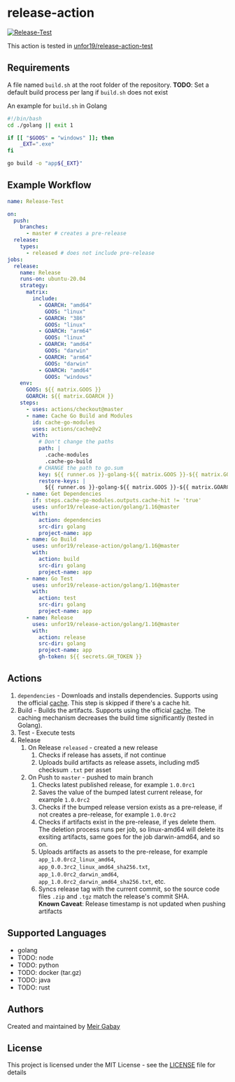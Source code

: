 # release-action

[![Release-Test](https://github.com/unfor19/release-action-test/actions/workflows/go-release.yml/badge.svg)](https://github.com/unfor19/release-action-test/actions/workflows/go-release.yml)

This action is tested in [unfor19/release-action-test](https://github.com/unfor19/release-action-test)

## Requirements

A file named `build.sh` at the root folder of the repository. **TODO**: Set a default build process per lang if `build.sh` does not exist

An example for `build.sh` in Golang

```bash
#!/bin/bash
cd ./golang || exit 1

if [[ "$GOOS" = "windows" ]]; then
    _EXT=".exe"
fi

go build -o "app${_EXT}"
```

## Example Workflow

```yaml
name: Release-Test

on:
  push:
    branches:
      - master # creates a pre-release
  release:
    types:
      - released # does not include pre-release
jobs:
  release:
    name: Release
    runs-on: ubuntu-20.04
    strategy:
      matrix:
        include:
          - GOARCH: "amd64"
            GOOS: "linux"
          - GOARCH: "386"
            GOOS: "linux"
          - GOARCH: "arm64"
            GOOS: "linux"
          - GOARCH: "amd64"
            GOOS: "darwin"
          - GOARCH: "arm64"
            GOOS: "darwin"
          - GOARCH: "amd64"
            GOOS: "windows"
    env:
      GOOS: ${{ matrix.GOOS }}
      GOARCH: ${{ matrix.GOARCH }}
    steps:
      - uses: actions/checkout@master
      - name: Cache Go Build and Modules
        id: cache-go-modules
        uses: actions/cache@v2
        with:
          # Don't change the paths
          path: |
            .cache-modules
            .cache-go-build
          # CHANGE the path to go.sum
          key: ${{ runner.os }}-golang-${{ matrix.GOOS }}-${{ matrix.GOARCH }}-${{ hashFiles('golang/go.sum') }}-v1
          restore-keys: |
            ${{ runner.os }}-golang-${{ matrix.GOOS }}-${{ matrix.GOARCH }}-
      - name: Get Dependencies
        if: steps.cache-go-modules.outputs.cache-hit != 'true'
        uses: unfor19/release-action/golang/1.16@master
        with:
          action: dependencies
          src-dir: golang
          project-name: app
      - name: Go Build
        uses: unfor19/release-action/golang/1.16@master
        with:
          action: build
          src-dir: golang
          project-name: app
      - name: Go Test
        uses: unfor19/release-action/golang/1.16@master
        with:
          action: test
          src-dir: golang
          project-name: app
      - name: Release
        uses: unfor19/release-action/golang/1.16@master
        with:
          action: release
          src-dir: golang
          project-name: app
          gh-token: ${{ secrets.GH_TOKEN }}
```

## Actions

1. `dependencies` - Downloads and installs dependencies. Supports using the official [cache](https://github.com/actions/cache). This step is skipped if there's a cache hit.
2. Build - Builds the artifacts. Supports using the official [cache](https://github.com/actions/cache). The caching mechanism decreases the build time significantly (tested in Golang).
3. Test - Execute tests
4. Release
   1. On Release `released` - created a new release
      1. Checks if release has assets, if not continue
      2. Uploads build artifacts as release assets, including md5 checksum `.txt` per asset
   2. On Push to `master` - pushed to main branch
      1. Checks latest published release, for example `1.0.0rc1`
      2. Saves the value of the bumped latest current release, for example `1.0.0rc2`
      3. Checks if the bumped release version exists as a pre-release, if not creates a pre-release, for example `1.0.0rc2`
      4. Checks if artifacts exist in the pre-release, if yes delete them. The deletion process runs per job, so linux-amd64 will delete its exsiting artifacts, same goes for the job darwin-amd64, and so on.
      5. Uploads artifacts as assets to the pre-release, for example `app_1.0.0rc2_linux_amd64`, `app_0.0.3rc2_linux_amd64_sha256.txt`, `app_1.0.0rc2_darwin_amd64`, `app_1.0.0rc2_darwin_amd64_sha256.txt`, etc.
      6. Syncs release tag with the current commit, so the source code files `.zip` and `.tgz` match the release's commit SHA.<br>
         **Known Caveat**: Release timestamp is not updated when pushing artifacts

## Supported Languages

- golang
- TODO: node
- TODO: python
- TODO: docker (tar.gz)
- TODO: java
- TODO: rust

## Authors

Created and maintained by [Meir Gabay](https://github.com/unfor19)


## License

This project is licensed under the MIT License - see the [LICENSE](https://github.com/unfor19/release-action/blob/master/LICENSE) file for details